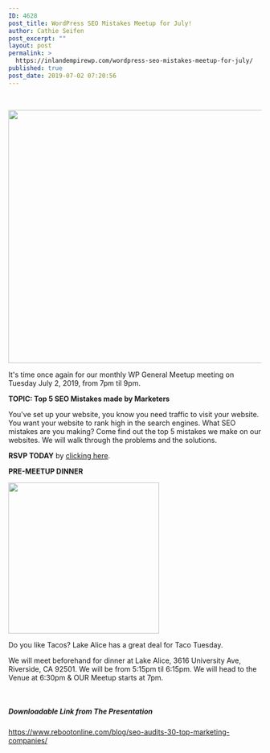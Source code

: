 ```yaml
---
ID: 4628
post_title: WordPress SEO Mistakes Meetup for July!
author: Cathie Seifen
post_excerpt: ""
layout: post
permalink: >
  https://inlandempirewp.com/wordpress-seo-mistakes-meetup-for-july/
published: true
post_date: 2019-07-02 07:20:56
---
```

&nbsp;

<img class="alignnone wp-image-4636 size-full" src="https://inlandempirewp.com/wp-content/uploads/2019/07/Top-5-Marketing-Mistakes-IEWP-Blog-Cover.png" alt="" width="960" height="503" />

It's time once again for our monthly WP General Meetup meeting on Tuesday July 2, 2019, from 7pm til 9pm.

<strong>TOPIC: Top 5 SEO Mistakes made by Marketers </strong>

You've set up your website, you know you need traffic to visit your website. You want your website to rank high in the search engines. What SEO mistakes are you making? Come find out the top 5 mistakes we make on our websites. We will walk through the problems and the solutions.

<strong>RSVP TODAY</strong> by <a href="https://www.meetup.com/inlandempirewp/events/261242770/">clicking here</a>.

<strong>PRE-</strong><strong>MEETUP DINNER</strong>

<img class="alignnone size-full wp-image-4615" src="https://inlandempirewp.com/wp-content/uploads/2019/06/61838838_422562781809244_8885041176432869376_n-1.png" alt="" width="300" height="300" />

Do you like Tacos? Lake Alice has a great deal for Taco Tuesday.

We will meet beforehand for dinner at Lake Alice, 3616 University Ave, Riverside, CA 92501. We will be from 5:15pm til 6:15pm. We will head to the Venue at 6:30pm &amp; OUR Meetup starts at 7pm.

&nbsp;
<h5><strong>Downloadable Link from The Presentation</strong></h5>
<a href="https://www.rebootonline.com/blog/seo-audits-30-top-marketing-companies/">https://www.rebootonline.com/blog/seo-audits-30-top-marketing-companies/</a>

&nbsp;